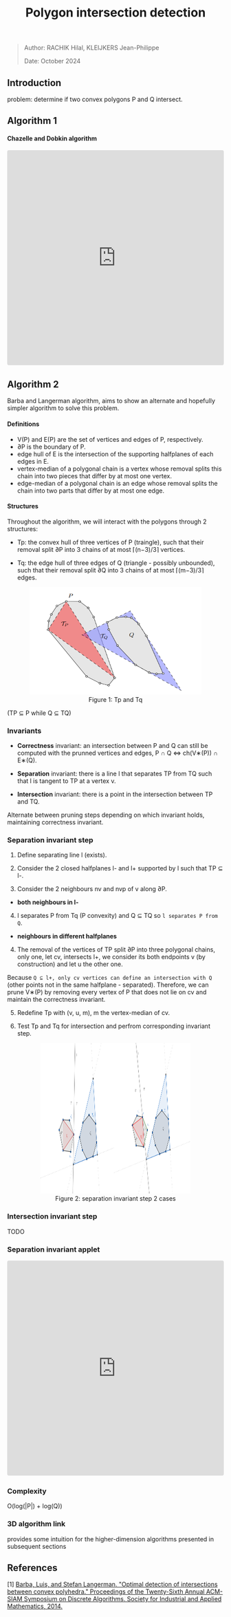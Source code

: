 ﻿---
title: Polygon intersection detection
---

> Author: RACHIK Hilal, KLEIJKERS Jean-Philippe
> 
> Date: October 2024

## Introduction

problem: determine if two convex polygons P and Q intersect.

## Algorithm 1

#### Chazelle and Dobkin algorithm
<iframe
  src="https://codesandbox.io/embed/convex-hull-vertices-qhhzs3?fontsize=14&hidenavigation=1&theme=dark&view=preview"
  style="width: 100%; height: 500px; border: 0; border-radius: 4px; overflow: hidden;"
  title="CodeSandbox Applet"
  allow="accelerometer; ambient-light-sensor; camera; encrypted-media; geolocation; gyroscope; hid; microphone; midi; payment; usb; vr; xr-spatial-tracking"
  sandbox="allow-forms allow-modals allow-popups allow-presentation allow-same-origin allow-scripts"
></iframe>

## Algorithm 2

Barba and Langerman algorithm, aims to show an alternate and hopefully simpler algorithm to solve this problem.

#### Definitions

+ V(P) and E(P) are the set of vertices and edges of P, respectively.
+ ∂P is the boundary of P.
+ edge hull of E is the intersection of the supporting halfplanes of each edges in E.
+ vertex-median of a polygonal chain is a vertex whose removal splits this chain into two pieces that differ by at most one vertex.
+ edge-median of a polygonal chain is an edge whose removal splits the chain into two parts that differ by at most one edge.

#### Structures

Throughout the algorithm, we will interact with the polygons through 2 structures:

+ Tp: the convex hull of three vertices of P (traingle), such that their removal split ∂P into 3 chains of at most ⌈(n−3)/3⌉ vertices.

+ Tq: the edge hull of three edges of Q (triangle - possibly unbounded), such that their removal split ∂Q into 3 chains of at most ⌈(m−3)/3⌉ edges.

<center><img src="assets/images/Tp_and_Tq.png" width="400" height="250" /><br><span>Figure 1: Tp and Tq</span></center>

(TP ⊆ P while Q ⊆ TQ)

### Invariants

+ **Correctness** invariant: an intersection between P and Q can still be computed with the prunned vertices and edges, P ∩ Q <=> ch(V∗(P)) ∩ E∗(Q).

+ **Separation** invariant: there is a line l that separates TP from TQ such that l is tangent to TP at a vertex v.

+ **Intersection** invariant: there is a point in the intersection between TP and TQ.

Alternate between pruning steps depending on which invariant holds, maintaining correctness invariant.

### Separation invariant step

1) Define separating line l (exists).

2) Consider the 2 closed halfplanes l- and l+ supported by l such that TP ⊆ l-.

3) Consider the 2 neighbours nv and nvp of v along ∂P.

+ **both neighbours in l-**

4) l separates P from Tq (P convexity) and Q ⊆ TQ so `l separates P from Q`.

+ **neighbours in different halfplanes**

4) The removal of the vertices of TP split ∂P into three polygonal chains, only one, let cv, intersects l+, we consider its both endpoints v (by construction) and let u the other one.

Because `Q ⊆ l+, only cv vertices can define an intersection with Q` (other points not in the same halfplane - separated).
Therefore, we can prune V∗(P) by removing every vertex of P that does not lie on cv and maintain the correctness invariant.

5) Redefine Tp with (v, u, m), m the vertex-median of cv.

6) Test Tp and Tq for intersection and perfrom corresponding invariant step.

<center><img src="assets/images/separation_cases.png" width="350" height="350" /><br><span>Figure 2: separation invariant step 2 cases</span></center>

### Intersection invariant step

TODO

### Separation invariant applet

<iframe
  src="https://codesandbox.io/embed/separation-invariant-j73nhp?fontsize=14&hidenavigation=1&theme=dark&view=preview"
  style="width: 100%; height: 500px; border: 0; border-radius: 4px; overflow: hidden;"
  title="CodeSandbox Applet"
  allow="accelerometer; ambient-light-sensor; camera; encrypted-media; geolocation; gyroscope; hid; microphone; midi; payment; usb; vr; xr-spatial-tracking"
  sandbox="allow-forms allow-modals allow-popups allow-presentation allow-same-origin allow-scripts"
></iframe>

### Complexity
O(log(|P|) + log(Q))

### 3D algorithm link

provides some intuition for the higher-dimension algorithms presented in subsequent sections

## References
[1] [Barba, Luis, and Stefan Langerman. "Optimal detection of intersections between convex polyhedra." Proceedings of the Twenty-Sixth Annual ACM-SIAM Symposium on Discrete Algorithms. Society for Industrial and Applied Mathematics, 2014.](https://arxiv.org/abs/1312.1001)